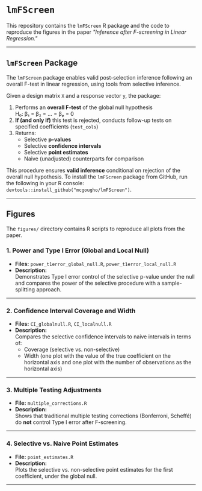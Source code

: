 # `lmFScreen`

This repository contains the `lmFScreen` R package and the code to reproduce the figures in the paper *"Inference after F-screening in Linear Regression."*

---

## `lmFScreen` Package

The `lmFScreen` package enables valid post-selection inference following an overall F-test in linear regression, using tools from selective inference.

Given a design matrix `X` and a response vector `y`, the package:

1. Performs an **overall F-test** of the global null hypothesis  
   H₀: β₁ = β₂ = ... = βₚ = 0
2. **If (and only if)** this test is rejected, conducts follow-up tests on specified coefficients (`test_cols`)
3. Returns:
   - Selective **p-values**
   - Selective **confidence intervals**
   - Selective **point estimates**
   - Naive (unadjusted) counterparts for comparison

This procedure ensures **valid inference** conditional on rejection of the overall null hypothesis. To install the `lmFScreen` package from GitHub, run the following in your R console: `devtools::install_github("mcgougho/lmFScreen")`.

---

## Figures

The `figures/` directory contains R scripts to reproduce all plots from the paper.

### 1. Power and Type I Error (Global and Local Null)
- **Files:** `power_t1error_global_null.R`, `power_t1error_local_null.R`
- **Description:**  
  Demonstrates Type I error control of the selective p-value under the null and compares the power of the selective procedure with a sample-splitting approach.

---

### 2. Confidence Interval Coverage and Width
- **Files:** `CI_globalnull.R`, `CI_localnull.R`
- **Description:**  
  Compares the selective confidence intervals to naive intervals in terms of:
  - Coverage (selective vs. non-selective)
  - Width (one plot with the value of the true coefficient on the horizontal axis and one plot with the number of observations as the horizontal axis)

---

### 3. Multiple Testing Adjustments
- **File:** `multiple_corrections.R`
- **Description:**  
  Shows that traditional multiple testing corrections (Bonferroni, Scheffé) do **not** control Type I error after F-screening.

---

### 4. Selective vs. Naive Point Estimates
- **File:** `point_estimates.R`
- **Description:**  
  Plots the selective vs. non-selective point estimates for the first coefficient, under the global null.

---
